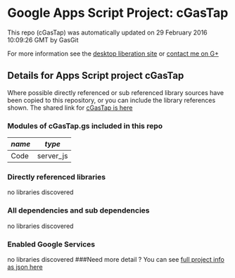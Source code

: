 # Google Apps Script Project: cGasTap
This repo (cGasTap) was automatically updated on 29 February 2016 10:09:26 GMT by GasGit

For more information see the [desktop liberation site](http://ramblings.mcpher.com/Home/excelquirks/drivesdk/gettinggithubready "desktop liberation") or [contact me on G+](https://plus.google.com/+BruceMcpherson "Bruce McPherson - GDE")
## Details for Apps Script project cGasTap
Where possible directly referenced or sub referenced library sources have been copied to this repository, or you can include the library references shown. 
The shared link for [cGasTap is here](https://script.google.com/d/1jFXuMOa__qUgc9x9AmbjMHfv2i4evG8qmylqNtCH2Oph1MiRawJR1UV-/edit?usp=sharing "open in the GAS IDE")

### Modules of cGasTap.gs included in this repo
*name*|*type*
--- | --- 
Code| server_js
### Directly referenced libraries
no libraries discovered
### All dependencies and sub dependencies
no libraries discovered
### Enabled Google Services
no libraries discovered
###Need more detail ?
You can see [full project info as json here](info.json)
